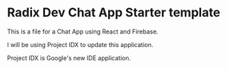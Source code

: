 # Radix Dev Chat App Starter template

This is a file for a Chat App using React and Firebase.

I will be using Project IDX to update this application.

Project IDX is Google's new IDE application.
